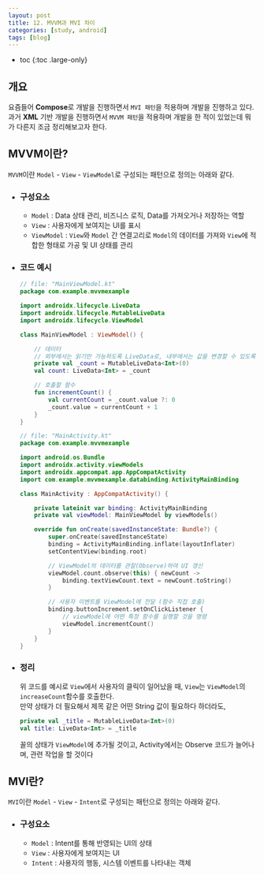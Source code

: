 ```yaml
---
layout: post
title: 12. MVVM과 MVI 차이
categories: [study, android]
tags: [blog]
---
```


- toc
{:toc .large-only}

## 개요
요즘들어 **Compose**로 개발을 진행하면서 `MVI 패턴`을 적용하며 개발을 진행하고 있다.  
과거 **XML** 기반 개발을 진행하면서 `MVVM 패턴`을 적용하며 개발을 한 적이 있었는데 뭐가 다른지 조금 정리해보고자 한다.

## MVVM이란?
`MVVM`이란 `Model` - `View` - `ViewModel`로 구성되는 패턴으로 정의는 아래와 같다.

+ ### 구성요소
  + `Model` : Data 상태 관리, 비즈니스 로직, Data를 가져오거나 저장하는 역할  
  + `View` : 사용자에게 보여지는 UI를 표시   
  + `ViewModel` : `View`와 `Model` 간 연결고리로 `Model`의 데이터를 가져와 `View`에 적합한 형태로 가공 및 UI 상태를 관리


+ ### 코드 예시
  ```kotlin
  // file: "MainViewModel.kt"
  package com.example.mvvmexample

  import androidx.lifecycle.LiveData
  import androidx.lifecycle.MutableLiveData
  import androidx.lifecycle.ViewModel

  class MainViewModel : ViewModel() {

      // 데이터
      // 외부에서는 읽기만 가능하도록 LiveData로, 내부에서는 값을 변경할 수 있도록 MutableLiveData로 선언
      private val _count = MutableLiveData<Int>(0)
      val count: LiveData<Int> = _count

      // 호출할 함수
      fun incrementCount() {
          val currentCount = _count.value ?: 0
          _count.value = currentCount + 1
      }
  }
  ```

  ```kotlin
  // file: "MainActivity.kt"
  package com.example.mvvmexample

  import android.os.Bundle
  import androidx.activity.viewModels
  import androidx.appcompat.app.AppCompatActivity
  import com.example.mvvmexample.databinding.ActivityMainBinding

  class MainActivity : AppCompatActivity() {

      private lateinit var binding: ActivityMainBinding
      private val viewModel: MainViewModel by viewModels()

      override fun onCreate(savedInstanceState: Bundle?) {
          super.onCreate(savedInstanceState)
          binding = ActivityMainBinding.inflate(layoutInflater)
          setContentView(binding.root)

          // ViewModel의 데이터를 관찰(Observe)하여 UI 갱신
          viewModel.count.observe(this) { newCount ->
              binding.textViewCount.text = newCount.toString()
          }

          // 사용자 이벤트를 ViewModel에 전달 (함수 직접 호출)
          binding.buttonIncrement.setOnClickListener {
              // viewModel에 어떤 특정 함수를 실행할 것을 명령
              viewModel.incrementCount()
          }
      }
  }
  ```
+ ### 정리
  위 코드를 예시로 `View`에서 사용자의 클릭이 일어났을 때, `View`는 `ViewModel`의 `increaseCount`함수를 호출한다.  
  만약 상태가 더 필요해서 제목 같은 어떤 String 값이 필요하다 하더라도,
  ~~~kotlin
  private val _title = MutableLiveData<Int>(0)
  val title: LiveData<Int> = _title
  ~~~
  꼴의 상태가 `ViewModel`에 추가될 것이고, Activity에서는 Observe 코드가 늘어나며, 관련 작업을 할 것이다

## MVI란?

`MVI`이란 `Model` - `View` - `Intent`로 구성되는 패턴으로 정의는 아래와 같다.

+ ### 구성요소
  + `Model` : Intent를 통해 반영되는 UI의 상태
  + `View` : 사용자에게 보여지는 UI  
  + `Intent` : 사용자의 행동, 시스템 이벤트를 나타내는 객체
